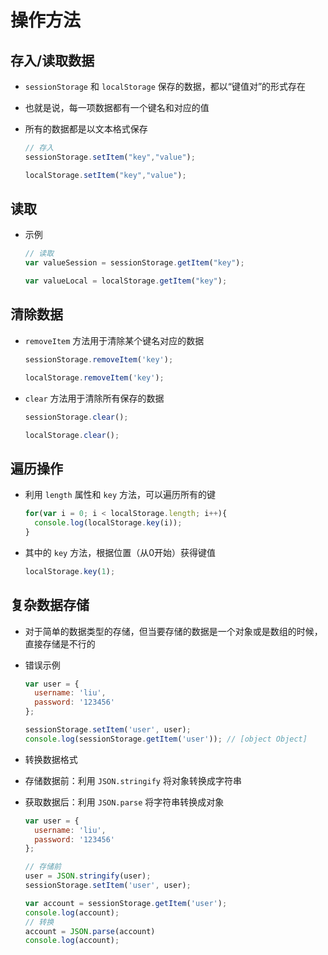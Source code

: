 # 操作方法

## 存入/读取数据

+ `sessionStorage` 和 `localStorage` 保存的数据，都以“键值对”的形式存在

+ 也就是说，每一项数据都有一个键名和对应的值

+ 所有的数据都是以文本格式保存

    ```js
    // 存入
    sessionStorage.setItem("key","value");

    localStorage.setItem("key","value");
    ```

## 读取

+ 示例

    ```js
    // 读取
    var valueSession = sessionStorage.getItem("key");

    var valueLocal = localStorage.getItem("key");
    ```

## 清除数据

+ `removeItem` 方法用于清除某个键名对应的数据

    ```js
    sessionStorage.removeItem('key');

    localStorage.removeItem('key');
    ```

+ `clear` 方法用于清除所有保存的数据

    ```js
    sessionStorage.clear();

    localStorage.clear();
    ```

## 遍历操作

+ 利用 `length` 属性和 `key` 方法，可以遍历所有的键

    ```js
    for(var i = 0; i < localStorage.length; i++){
      console.log(localStorage.key(i));
    }
    ```

+ 其中的 `key` 方法，根据位置（从0开始）获得键值

    ```js
    localStorage.key(1);
    ```

## 复杂数据存储

+ 对于简单的数据类型的存储，但当要存储的数据是一个对象或是数组的时候，直接存储是不行的

+ 错误示例

    ```js
    var user = {
      username: 'liu',
      password: '123456'
    };

    sessionStorage.setItem('user', user);
    console.log(sessionStorage.getItem('user')); // [object Object]
    ```

+ 转换数据格式

+ 存储数据前：利用 `JSON.stringify` 将对象转换成字符串

+ 获取数据后：利用 `JSON.parse` 将字符串转换成对象

    ```js
    var user = {
      username: 'liu',
      password: '123456'
    };

    // 存储前
    user = JSON.stringify(user);
    sessionStorage.setItem('user', user);

    var account = sessionStorage.getItem('user');
    console.log(account);
    // 转换
    account = JSON.parse(account)
    console.log(account);
    ```
